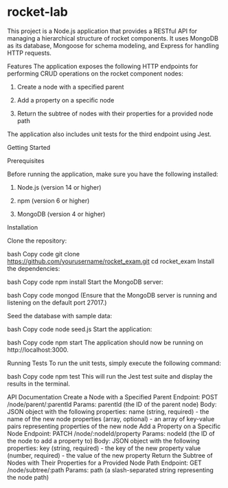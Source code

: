 # rocket-lab


This project is a Node.js application that provides a RESTful API for managing a hierarchical structure of rocket components. It uses MongoDB as its database, Mongoose for schema modeling, and Express for handling HTTP requests.

Features
The application exposes the following HTTP endpoints for performing CRUD operations on the rocket component nodes:

1. Create a node with a specified parent

2. Add a property on a specific node

3. Return the subtree of nodes with their properties for a provided node path

The application also includes unit tests for the third endpoint using Jest.





Getting Started

Prerequisites

Before running the application, make sure you have the following installed:

1. Node.js (version 14 or higher)

2. npm (version 6 or higher)

3. MongoDB (version 4 or higher)


Installation

Clone the repository:

bash
Copy code
git clone https://github.com/yourusername/rocket_exam.git
cd rocket_exam
Install the dependencies:

bash
Copy code
npm install
Start the MongoDB server:

bash
Copy code
mongod
(Ensure that the MongoDB server is running and listening on the default port 27017.)

Seed the database with sample data:

bash
Copy code
node seed.js
Start the application:

bash
Copy code
npm start
The application should now be running on http://localhost:3000.

Running Tests
To run the unit tests, simply execute the following command:

bash
Copy code
npm test
This will run the Jest test suite and display the results in the terminal.

API Documentation
Create a Node with a Specified Parent
Endpoint: POST /node/parent/:parentId
Params: parentId (the ID of the parent node)
Body: JSON object with the following properties:
name (string, required) - the name of the new node
properties (array, optional) - an array of key-value pairs representing properties of the new node
Add a Property on a Specific Node
Endpoint: PATCH /node/:nodeId/property
Params: nodeId (the ID of the node to add a property to)
Body: JSON object with the following properties:
key (string, required) - the key of the new property
value (number, required) - the value of the new property
Return the Subtree of Nodes with Their Properties for a Provided Node Path
Endpoint: GET /node/subtree/:path
Params: path (a slash-separated string representing the node path)
